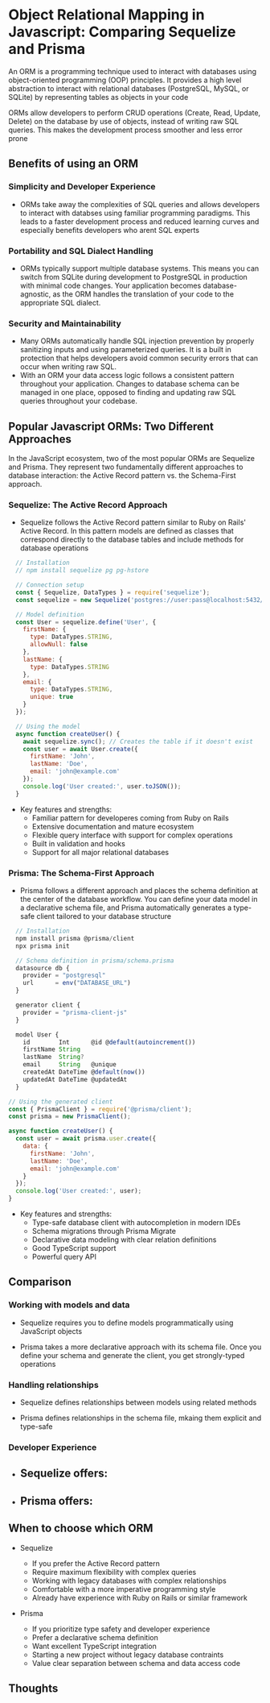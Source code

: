 # Object Relational Mapping in Javascript: Comparing Sequelize and Prisma

An ORM is a programming technique used to interact with databases using object-oriented programming (OOP) principles. It provides a high level abstraction to interact with relational databases (PostgreSQL, MySQL, or SQLite) by representing tables as objects in your code

ORMs allow developers to perform CRUD operations (Create, Read, Update, Delete) on the database by use of objects, instead of writing raw SQL queries. This makes the development process smoother and less error prone

## Benefits of using an ORM

### Simplicity and Developer Experience
- ORMs take away the complexities of SQL queries and allows developers to interact with databses using familiar programming paradigms. This leads to a faster development process and reduced learning curves and especially benefits developers who arent SQL experts



### Portability and SQL Dialect Handling
  - ORMs typically support multiple database systems. This means you can switch from SQLite during development to PostgreSQL in production with minimal code changes. Your application becomes database-agnostic, as the ORM handles the translation of your code to the appropriate SQL dialect.


### Security and Maintainability
  - Many ORMs automatically handle SQL injection prevention by properly sanitizing inputs and using parameterized queries. It is a built in protection that helps developers avoid common security errors that can occur when writing raw SQL.
  - With an ORM your data access logic follows a consistent pattern throughout your application. Changes to database schema can be managed in one place, opposed to finding and updating raw SQL queries throughout your codebase.


## Popular Javascript ORMs: Two Different Approaches

In the JavaScript ecosystem, two of the most popular ORMs are Sequelize and Prisma. They represent two fundamentally different approaches to database interaction: the Active Record pattern vs. the Schema-First approach.

### Sequelize: The Active Record Approach
  - Sequelize follows the Active Record pattern similar to Ruby on Rails' Active Record. In this pattern models are defined as classes that correspond directly to the database tables and include methods for database operations

```js  
  // Installation
  // npm install sequelize pg pg-hstore

  // Connection setup
  const { Sequelize, DataTypes } = require('sequelize');
  const sequelize = new Sequelize('postgres://user:pass@localhost:5432/dbname');

  // Model definition
  const User = sequelize.define('User', {
    firstName: {
      type: DataTypes.STRING,
      allowNull: false
    },
    lastName: {
      type: DataTypes.STRING
    },
    email: {
      type: DataTypes.STRING,
      unique: true
    }
  });

  // Using the model
  async function createUser() {
    await sequelize.sync(); // Creates the table if it doesn't exist
    const user = await User.create({
      firstName: 'John',
      lastName: 'Doe',
      email: 'john@example.com'
    });
    console.log('User created:', user.toJSON());
  }

```


- Key features and strengths:
  - Familiar pattern for developeres coming from Ruby on Rails
  - Extensive documentation and mature ecosystem
  - Flexible query interface with support for complex operations
  - Built in validation and hooks
  - Support for all major relational databases

### Prisma: The Schema-First Approach
  - Prisma follows a different approach and places the schema definition at the center of the database workflow. You can define your data model in a declarative schema file, and Prisma automatically generates a type-safe client tailored to your database structure

```js
  // Installation
  npm install prisma @prisma/client
  npx prisma init

  // Schema definition in prisma/schema.prisma
  datasource db {
    provider = "postgresql"
    url      = env("DATABASE_URL")
  }

  generator client {
    provider = "prisma-client-js"
  }

  model User {
    id        Int      @id @default(autoincrement())
    firstName String
    lastName  String?
    email     String   @unique
    createdAt DateTime @default(now())
    updatedAt DateTime @updatedAt
  }

```
```js
// Using the generated client
const { PrismaClient } = require('@prisma/client');
const prisma = new PrismaClient();

async function createUser() {
  const user = await prisma.user.create({
    data: {
      firstName: 'John',
      lastName: 'Doe',
      email: 'john@example.com'
    }
  });
  console.log('User created:', user);
}

```

- Key features and strengths:
  - Type-safe database client with autocompletion in modern IDEs
  - Schema migrations through Prisma Migrate
  - Declarative data modeling with clear relation definitions
  - Good TypeScript support
  - Powerful query API

## Comparison

### Working with models and data
  - Sequelize requires you to define models programmatically using JavaScript objects

  - Prisma takes a more declarative approach with its schema file. Once you define your schema and generate the client, you get strongly-typed operations

### Handling relationships
  - Sequelize defines relationships between models using related methods

  - Prisma defines relationships in the schema file, mkaing them explicit and type-safe

### Developer Experience
  - Sequelize offers:
    - 

  - Prisma offers:
    - 

## When to choose which ORM
- Sequelize
  - If you prefer the Active Record pattern
  - Require maximum flexibility with complex queries
  - Working with legacy databases with complex relationships
  - Comfortable with a more imperative programming style
  - Already have experience with Ruby on Rails or similar framework

- Prisma
  - If you prioritize type safety and developer experience
  - Prefer a declarative schema definition
  - Want excellent TypeScript integration
  - Starting a new project without legacy database contraints
  - Value clear separation between schema and data access code

## Thoughts